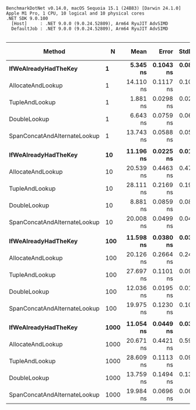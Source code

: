 ```

BenchmarkDotNet v0.14.0, macOS Sequoia 15.1 (24B83) [Darwin 24.1.0]
Apple M1 Pro, 1 CPU, 10 logical and 10 physical cores
.NET SDK 9.0.100
  [Host]     : .NET 9.0.0 (9.0.24.52809), Arm64 RyuJIT AdvSIMD
  DefaultJob : .NET 9.0.0 (9.0.24.52809), Arm64 RyuJIT AdvSIMD


```
| Method                       | N    | Mean      | Error     | StdDev    | Ratio | RatioSD | Rank | Gen0   | Allocated | Alloc Ratio |
|----------------------------- |----- |----------:|----------:|----------:|------:|--------:|-----:|-------:|----------:|------------:|
| **IfWeAlreadyHadTheKey**         | **1**    |  **5.345 ns** | **0.1043 ns** | **0.0871 ns** |  **1.00** |    **0.02** |    **2** |      **-** |         **-** |          **NA** |
| AllocateAndLookup            | 1    | 14.110 ns | 0.1117 ns | 0.1045 ns |  2.64 |    0.05 |    4 | 0.0127 |      80 B |          NA |
| TupleAndLookup               | 1    |  1.881 ns | 0.0298 ns | 0.0279 ns |  0.35 |    0.01 |    1 |      - |         - |          NA |
| DoubleLookup                 | 1    |  6.643 ns | 0.0759 ns | 0.0634 ns |  1.24 |    0.02 |    3 |      - |         - |          NA |
| SpanConcatAndAlternateLookup | 1    | 13.743 ns | 0.0588 ns | 0.0521 ns |  2.57 |    0.04 |    4 |      - |         - |          NA |
|                              |      |           |           |           |       |         |      |        |           |             |
| **IfWeAlreadyHadTheKey**         | **10**   | **11.196 ns** | **0.0225 ns** | **0.0176 ns** |  **1.00** |    **0.00** |    **2** |      **-** |         **-** |          **NA** |
| AllocateAndLookup            | 10   | 20.539 ns | 0.4463 ns | 0.4775 ns |  1.83 |    0.04 |    3 | 0.0127 |      80 B |          NA |
| TupleAndLookup               | 10   | 28.111 ns | 0.2169 ns | 0.1923 ns |  2.51 |    0.02 |    4 |      - |         - |          NA |
| DoubleLookup                 | 10   |  8.881 ns | 0.0859 ns | 0.0803 ns |  0.79 |    0.01 |    1 |      - |         - |          NA |
| SpanConcatAndAlternateLookup | 10   | 20.008 ns | 0.0499 ns | 0.0442 ns |  1.79 |    0.00 |    3 |      - |         - |          NA |
|                              |      |           |           |           |       |         |      |        |           |             |
| **IfWeAlreadyHadTheKey**         | **100**  | **11.598 ns** | **0.0380 ns** | **0.0337 ns** |  **1.00** |    **0.00** |    **1** |      **-** |         **-** |          **NA** |
| AllocateAndLookup            | 100  | 20.126 ns | 0.2664 ns | 0.2492 ns |  1.74 |    0.02 |    3 | 0.0127 |      80 B |          NA |
| TupleAndLookup               | 100  | 27.697 ns | 0.1101 ns | 0.0919 ns |  2.39 |    0.01 |    4 |      - |         - |          NA |
| DoubleLookup                 | 100  | 12.036 ns | 0.0195 ns | 0.0163 ns |  1.04 |    0.00 |    2 |      - |         - |          NA |
| SpanConcatAndAlternateLookup | 100  | 19.975 ns | 0.1230 ns | 0.1090 ns |  1.72 |    0.01 |    3 |      - |         - |          NA |
|                              |      |           |           |           |       |         |      |        |           |             |
| **IfWeAlreadyHadTheKey**         | **1000** | **11.054 ns** | **0.0449 ns** | **0.0398 ns** |  **1.00** |    **0.00** |    **1** |      **-** |         **-** |          **NA** |
| AllocateAndLookup            | 1000 | 20.671 ns | 0.4421 ns | 0.5902 ns |  1.87 |    0.05 |    3 | 0.0127 |      80 B |          NA |
| TupleAndLookup               | 1000 | 28.609 ns | 0.1113 ns | 0.0987 ns |  2.59 |    0.01 |    4 |      - |         - |          NA |
| DoubleLookup                 | 1000 | 13.759 ns | 0.1494 ns | 0.1398 ns |  1.24 |    0.01 |    2 |      - |         - |          NA |
| SpanConcatAndAlternateLookup | 1000 | 19.984 ns | 0.0696 ns | 0.0651 ns |  1.81 |    0.01 |    3 |      - |         - |          NA |

